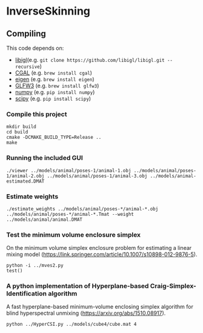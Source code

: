 # InverseSkinning

## Compiling

This code depends on:

- [libigl](https://github.com/libigl/libigl)(e.g. `git clone https://github.com/libigl/libigl.git --recursive`)
- [CGAL](http://www.cgal.org) (e.g. `brew install cgal`)
- [eigen](http://eigen.tuxfamily.org/) (e.g. `brew install eigen`)
- [GLFW3](http://www.glfw.org/) (e.g. `brew install glfw3`)
- [numpy](http://www.numpy.org/) (e.g. `pip install numpy`)
- [scipy](https://www.scipy.org/) (e.g. `pip install scipy`)

### Compile this project
    mkdir build
    cd build
    cmake -DCMAKE_BUILD_TYPE=Release ..
    make

### Running the included GUI
	./viewer ../models/animal/poses-1/animal-1.obj ../models/animal/poses-1/animal-2.obj ../models/animal/poses-1/animal-3.obj ../models/animal-estimated.DMAT
	
### Estimate weights
	./estimate_weights ../models/animal/poses-*/animal-*.obj ../models/animal/poses-*/animal-*.Tmat --weight ../models/animal/animal.DMAT	

### Test the minimum volume enclosure simplex
On the minimum volume simplex enclosure problem for estimating a linear mixing model
(https://link.springer.com/article/10.1007/s10898-012-9876-5).

	python -i ../mves2.py
	test()

### A python implementation of Hyperplane-based Craig-Simplex-Identification algorithm
A fast hyperplane-based minimum-volume enclosing simplex algorithm for blind hyperspectral unmixing
(https://arxiv.org/abs/1510.08917).

	python ../HyperCSI.py ../models/cube4/cube.mat 4
